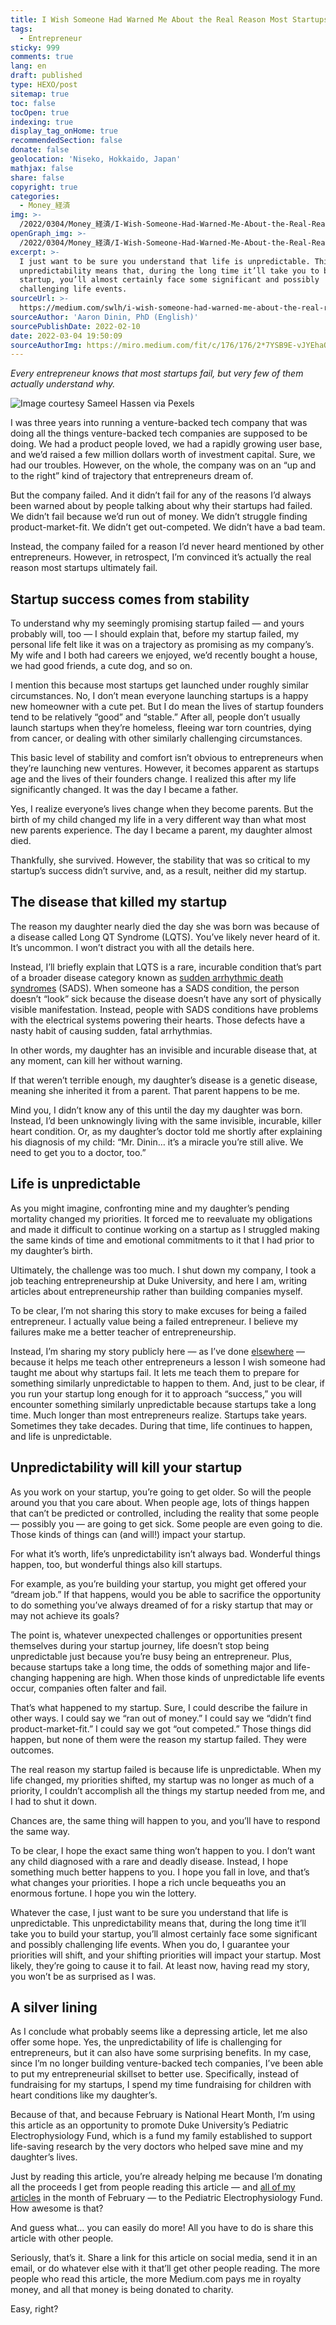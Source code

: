 ```yaml
---
title: I Wish Someone Had Warned Me About the Real Reason Most Startups Fail
tags:
  - Entrepreneur
sticky: 999
comments: true
lang: en
draft: published
type: HEXO/post
sitemap: true
toc: false
tocOpen: true
indexing: true
display_tag_onHome: true
recommendedSection: false
donate: false
geolocation: 'Niseko, Hokkaido, Japan'
mathjax: false
share: false
copyright: true
categories:
  - Money_経済
img: >-
  /2022/0304/Money_経済/I-Wish-Someone-Had-Warned-Me-About-the-Real-Reason-Most-Startups-Fail/StartUp_FAIL.svg
openGraph_img: >-
  /2022/0304/Money_経済/I-Wish-Someone-Had-Warned-Me-About-the-Real-Reason-Most-Startups-Fail/StartUp_FAIL.png
excerpt: >-
  I just want to be sure you understand that life is unpredictable. This
  unpredictability means that, during the long time it’ll take you to build your
  startup, you’ll almost certainly face some significant and possibly
  challenging life events.
sourceUrl: >-
  https://medium.com/swlh/i-wish-someone-had-warned-me-about-the-real-reason-most-startups-fail-fd01bd96f908
sourceAuthor: 'Aaron Dinin, PhD (English)'
sourcePublishDate: 2022-02-10
date: 2022-03-04 19:50:09
sourceAuthorImg: https://miro.medium.com/fit/c/176/176/2*7YSB9E-vJYEhaOW0rJt8Gw.png
---
```

 *Every entrepreneur knows that most startups fail, but very few of them actually understand why.*

 ![Image courtesy Sameel Hassen via Pexels](./I-Wish-Someone-Had-Warned-Me-About-the-Real-Reason-Most-Startups-Fail/0_OZCWo1XJ9MME3-Fq.jpeg)

 I was three years into running a venture-backed tech company that was doing all the things venture-backed tech companies are supposed to be doing. We had a product people loved, we had a rapidly growing user base, and we’d raised a few million dollars worth of investment capital. Sure, we had our troubles. However, on the whole, the company was on an “up and to the right” kind of trajectory that entrepreneurs dream of.

 But the company failed. And it didn’t fail for any of the reasons I’d always been warned about by people talking about why their startups had failed. We didn’t fail because we’d run out of money. We didn’t struggle finding product-market-fit. We didn’t get out-competed. We didn’t have a bad team.

 Instead, the company failed for a reason I’d never heard mentioned by other entrepreneurs. However, in retrospect, I’m convinced it’s actually the real reason most startups ultimately fail.

## Startup success comes from stability
 To understand why my seemingly promising startup failed — and yours probably will, too — I should explain that, before my startup failed, my personal life felt like it was on a trajectory as promising as my company’s. My wife and I both had careers we enjoyed, we’d recently bought a house, we had good friends, a cute dog, and so on.

 I mention this because most startups get launched under roughly similar circumstances. No, I don’t mean everyone launching startups is a happy new homeowner with a cute pet. But I do mean the lives of startup founders tend to be relatively “good” and “stable.” After all, people don’t usually launch startups when they’re homeless, fleeing war torn countries, dying from cancer, or dealing with other similarly challenging circumstances.

 This basic level of stability and comfort isn’t obvious to entrepreneurs when they’re launching new ventures. However, it becomes apparent as startups age and the lives of their founders change. I realized this after my life significantly changed. It was the day I became a father.

 Yes, I realize everyone’s lives change when they become parents. But the birth of my child changed my life in a very different way than what most new parents experience. The day I became a parent, my daughter almost died.

 Thankfully, she survived. However, the stability that was so critical to my startup’s success didn’t survive, and, as a result, neither did my startup.


## The disease that killed my startup
 The reason my daughter nearly died the day she was born was because of a disease called Long QT Syndrome (LQTS). You’ve likely never heard of it. It’s uncommon. I won’t distract you with all the details here.

 Instead, I’ll briefly explain that LQTS is a rare, incurable condition that’s part of a broader disease category known as [sudden arrhythmic death syndromes](https://www.sads.org/) (SADS). When someone has a SADS condition, the person doesn’t “look” sick because the disease doesn’t have any sort of physically visible manifestation. Instead, people with SADS conditions have problems with the electrical systems powering their hearts. Those defects have a nasty habit of causing sudden, fatal arrhythmias.

 In other words, my daughter has an invisible and incurable disease that, at any moment, can kill her without warning.

 If that weren’t terrible enough, my daughter’s disease is a genetic disease, meaning she inherited it from a parent. That parent happens to be me.

 Mind you, I didn’t know any of this until the day my daughter was born. Instead, I’d been unknowingly living with the same invisible, incurable, killer heart condition. Or, as my daughter’s doctor told me shortly after explaining his diagnosis of my child: “Mr. Dinin… it’s a miracle you’re still alive. We need to get you to a doctor, too.”


## Life is unpredictable
 As you might imagine, confronting mine and my daughter’s pending mortality changed my priorities. It forced me to reevaluate my obligations and made it difficult to continue working on a startup as I struggled making the same kinds of time and emotional commitments to it that I had prior to my daughter’s birth.

 Ultimately, the challenge was too much. I shut down my company, I took a job teaching entrepreneurship at Duke University, and here I am, writing articles about entrepreneurship rather than building companies myself.

 To be clear, I’m not sharing this story to make excuses for being a failed entrepreneur. I actually value being a failed entrepreneur. I believe my failures make me a better teacher of entrepreneurship.

 Instead, I’m sharing my story publicly here — as I’ve done [elsewhere](https://youtu.be/1Li07-l_ULo) — because it helps me teach other entrepreneurs a lesson I wish someone had taught me about why startups fail. It lets me teach them to prepare for something similarly unpredictable to happen to them. And, just to be clear, if you run your startup long enough for it to approach “success,” you will encounter something similarly unpredictable because startups take a long time. Much longer than most entrepreneurs realize. Startups take years. Sometimes they take decades. During that time, life continues to happen, and life is unpredictable.


## Unpredictability will kill your startup
 As you work on your startup, you’re going to get older. So will the people around you that you care about. When people age, lots of things happen that can’t be predicted or controlled, including the reality that some people — possibly you — are going to get sick. Some people are even going to die. Those kinds of things can (and will!) impact your startup.

 For what it’s worth, life’s unpredictability isn’t always bad. Wonderful things happen, too, but wonderful things also kill startups.

 For example, as you’re building your startup, you might get offered your “dream job.” If that happens, would you be able to sacrifice the opportunity to do something you’ve always dreamed of for a risky startup that may or may not achieve its goals?

 The point is, whatever unexpected challenges or opportunities present themselves during your startup journey, life doesn’t stop being unpredictable just because you’re busy being an entrepreneur. Plus, because startups take a long time, the odds of something major and life-changing happening are high. When those kinds of unpredictable life events occur, companies often falter and fail.

 That’s what happened to my startup. Sure, I could describe the failure in other ways. I could say we “ran out of money.” I could say we “didn’t find product-market-fit.” I could say we got “out competed.” Those things did happen, but none of them were the reason my startup failed. They were outcomes.

 The real reason my startup failed is because life is unpredictable. When my life changed, my priorities shifted, my startup was no longer as much of a priority, I couldn’t accomplish all the things my startup needed from me, and I had to shut it down.

 Chances are, the same thing will happen to you, and you’ll have to respond the same way.

 To be clear, I hope the exact same thing won’t happen to you. I don’t want any child diagnosed with a rare and deadly disease. Instead, I hope something much better happens to you. I hope you fall in love, and that’s what changes your priorities. I hope a rich uncle bequeaths you an enormous fortune. I hope you win the lottery.

 Whatever the case, I just want to be sure you understand that life is unpredictable. This unpredictability means that, during the long time it’ll take you to build your startup, you’ll almost certainly face some significant and possibly challenging life events. When you do, I guarantee your priorities will shift, and your shifting priorities will impact your startup. Most likely, they’re going to cause it to fail. At least now, having read my story, you won’t be as surprised as I was.


## A silver lining
 As I conclude what probably seems like a depressing article, let me also offer some hope. Yes, the unpredictability of life is challenging for entrepreneurs, but it can also have some surprising benefits. In my case, since I’m no longer building venture-backed tech companies, I’ve been able to put my entrepreneurial skillset to better use. Specifically, instead of fundraising for my startups, I spend my time fundraising for children with heart conditions like my daughter’s.

 Because of that, and because February is National Heart Month, I’m using this article as an opportunity to promote Duke University’s Pediatric Electrophysiology Fund, which is a fund my family established to support life-saving research by the very doctors who helped save mine and my daughter’s lives.

 Just by reading this article, you’re already helping me because I’m donating all the proceeds I get from people reading this article — and [all of my articles](https://aarondinin.medium.com/) in the month of February — to the Pediatric Electrophysiology Fund. How awesome is that?

 And guess what… you can easily do more! All you have to do is share this article with other people.

 Seriously, that’s it. Share a link for this article on social media, send it in an email, or do whatever else with it that’ll get other people reading. The more people who read this article, the more Medium.com pays me in royalty money, and all that money is being donated to charity.

 Easy, right?

 